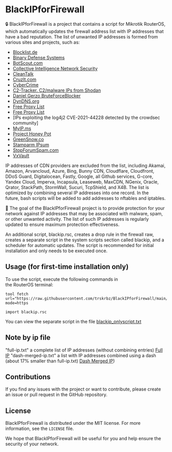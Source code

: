 # BlackIPforFirewall
🔒 BlackIPforFirewall is a project that contains a script for Mikrotik RouterOS, which automatically updates the firewall address list with IP addresses that have a bad reputation. The list of unwanted IP addresses is formed from various sites and projects, such as:
- [Blocklist.de](https://www.blocklist.de/en/index.html)
- [Binary Defense Systems](https://www.binarydefense.com)
- [BotScout.com](http://botscout.com/)
- [Collective Intelligence Network Security](http://ciarmy.com/)
- [CleanTalk](https://cleantalk.org/)
- [CruzIt.com](http://www.cruzit.com/wbl.php)
- [CyberCrime](http://cybercrime-tracker.net/)
- [C2-Tracker. C2/malware IPs from Shodan](https://github.com/montysecurity/C2-Tracker/)
- [Daniel Gerzo BruteForceBlocker](https://danger.rulez.sk/index.php/bruteforceblocker/)
- [DynDNS.org](http://security-research.dyndns.org/pub/malware-feeds/)
- [Free Proxy List](http://free-proxy-list.net/)
- [Free Proxy List](http://free-proxy-list.net/)
- [IPs exploiting the log4j2 CVE-2021-44228 detected by the crowdsec community]
- [MyIP.ms](http://myip.ms/)
- [Project Honey Pot](https://www.projecthoneypot.org)
- [GreenSnow.co](https://greensnow.co/)
- [Stamparm IPsum](https://github.com/stamparm/ipsum/)
- [StopForumSpam.com](http://www.stopforumspam.com/)
- [VxVault](http://vxvault.net/)

IP addresses of CDN providers are excluded from the list, including Akamai, Amazon, Arvancloud, Azure, Bing, Bunny CDN, Cloudflare, Cloudfront, DDoS Guard, Digitalocean, Fastly, Google, all Github services, G-core, Yandex Cloud, Imperva, Incapsula, Leaseweb, MaxCDN, NGenix, Oracle, Qrator, StackPath, StormWall, Sucuri, TcpShield, and X4B. The list is optimized by combining several IP addresses into one record. In the future, bash scripts will be added to add addresses to nftables and iptables.

🎯 The goal of the BlackIPforFirewall project is to provide protection for your network against IP addresses that may be associated with malware, spam, or other unwanted activity. The list of such IP addresses is regularly updated to ensure maximum protection effectiveness.

An additional script, blackip.rsc, creates a drop rule in the firewall raw, creates a separate script in the system scripts section called blackip, and a scheduler for automatic updates. The script is recommended for initial installation and only needs to be executed once.

## Usage (for first-time installation only)

To use the script, execute the following commands in the RouterOS terminal:
```Mikrotik_Terminal
tool fetch url="https://raw.githubusercontent.com/trskrbz/BlackIPforFirewall/main/blackip.rsc" mode=https
```
```Mikrotik_Terminal
import blackip.rsc
```
You can view the separate script in the file [blackip_onlyscript.txt](https://github.com/trskrbz/BlackIPforFirewall/blob/main/blackip_onlyscript.txt)

## Note by ip file
"full-ip.txt" a complete list of IP addresses (without combining entries)   [Full IP]([https://www.blocklist.de/en/index.html](https://github.com/trskrbz/BlackIPforFirewall/blob/main/full-ip.txt))
"dash-merged-ip.txt" a list with IP addresses combined using a dash (about 17% smaller than full-ip.txt) [Dash Merged IP]([https://github.com/trskrbz/BlackIPforFirewall/blob/main/dash-merged-ip.txt))

## Contributions

If you find any issues with the project or want to contribute, please create an issue or pull request in the GitHub repository.

## License

BlackIPforFirewall is distributed under the MIT license. For more information, see the `LICENSE` file.

We hope that BlackIPforFirewall will be useful for you and help ensure the security of your network.

